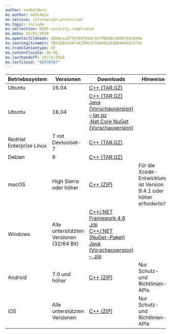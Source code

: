 ```yaml
---
author: msmbaldwin
ms.author: mbaldwin
ms.service: information-protection
ms.topic: include
ms.collection: M365-security-compliance
ms.date: 02/01/2019
ms.openlocfilehash: 3888cac0f7b7897b8dc7e7f8058e3000791e8a9e
ms.sourcegitcommit: 70b1b841d4fa4259e117a804a3516046452c573e
ms.translationtype: HT
ms.contentlocale: de-DE
ms.lasthandoff: 10/13/2020
ms.locfileid: "92038567"
---
```

| Betriebssystem        | Versionen                          | Downloads                                                                                                                                                                                                             | Hinweise                                        |
| ----------------------- | --------------------------------- | --------------------------------------------------------------------------------------------------------------------------------------------------------------------------------------------------------------------- | -------------------------------------------- |
| Ubuntu                  | 16.04                             | [C++ (TAR.GZ)](https://aka.ms/mipsdkbinaries)                                                                                                                                                                           |                                              |
| Ubuntu                  | 18,04                             | [C++ (TAR.GZ)](https://aka.ms/mipsdkbinaries)<br>[Java (Vorschauversion) – tar.gz](https://aka.ms/mipsdkbinaries)<br>[.Net Core NuGet (Vorschauversion)](https://www.nuget.org/packages/Microsoft.InformationProtection.File.Ubuntu1804/) |                                              |
| RedHat Enterprise Linux | 7 mit Devtoolset-7               | [C++ (TAR.GZ)](https://aka.ms/mipsdkbinaries)                                                                                                                                                                           |                                              |
| Debian                  | 9                                 | [C++ (TAR.GZ)](https://aka.ms/mipsdkbinaries)                                                                                                                                                                           |                                              |
| macOS                   | High Sierra oder höher             | [C++ (ZIP)](https://aka.ms/mipsdkbinaries)                                                                                                                                                                             | Für die Xcode-Entwicklung ist Version 9.4.1 oder höher erforderlich. |
| Windows                 | Alle unterstützten Versionen (32/64 Bit) | [C++/.NET Framework 4.6 .zip](https://aka.ms/mipsdkbinaries)<br>[C++/.NET (NuGet-Paket)](https://www.nuget.org/packages?q=Microsoft.InformationProtection)<br>[Java (Vorschauversion) – .zip](https://aka.ms/mipsdkbinaries)                                                                    |                                              |
| Android                 | 7.0 und höher                     | [C++ (ZIP)](https://aka.ms/mipsdkbinaries)                                                                                                                                                                             | Nur Schutz- und Richtlinien-APIs             |
| iOS                     | Alle unterstützten Versionen            | [C++ (ZIP)](https://aka.ms/mipsdkbinaries)                                                                                                                                                                             | Nur Schutz- und Richtlinien-APIs             |

